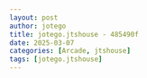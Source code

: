 ```yaml
---
layout: post
author: jotego
title: jotego.jtshouse - 485490f
date: 2025-03-07
categories: [Arcade, jtshouse]
tags: [jotego.jtshouse]
---
```


